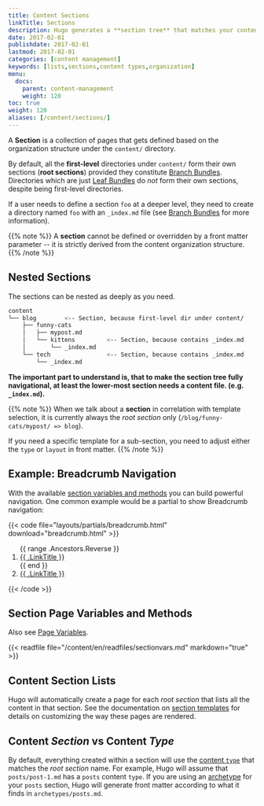 ```yaml
---
title: Content Sections
linkTitle: Sections
description: Hugo generates a **section tree** that matches your content.
date: 2017-02-01
publishdate: 2017-02-01
lastmod: 2017-02-01
categories: [content management]
keywords: [lists,sections,content types,organization]
menu:
  docs:
    parent: content-management
    weight: 120
toc: true
weight: 120
aliases: [/content/sections/]
---
```


A **Section** is a collection of pages that gets defined based on the
organization structure under the `content/` directory.

By default, all the **first-level** directories under `content/` form their own
sections (**root sections**) provided they constitute [Branch Bundles][branch bundles].
Directories which are just [Leaf Bundles][leaf bundles] do *not* form
their own sections, despite being first-level directories.

If a user needs to define a section `foo` at a deeper level, they need to create
a directory named `foo` with an `_index.md` file (see [Branch Bundles][branch bundles]
for more information).


{{% note %}}
A **section** cannot be defined or overridden by a front matter parameter -- it
is strictly derived from the content organization structure.
{{% /note %}}

## Nested Sections

The sections can be nested as deeply as you need.

```bash
content
└── blog        <-- Section, because first-level dir under content/
    ├── funny-cats
    │   ├── mypost.md
    │   └── kittens         <-- Section, because contains _index.md
    │       └── _index.md
    └── tech                <-- Section, because contains _index.md
        └── _index.md
```

**The important part to understand is, that to make the section tree fully navigational, at least the lower-most section needs a content file. (e.g. `_index.md`).**

{{% note %}}
When we talk about a **section** in correlation with template selection, it is
currently always the *root section* only (`/blog/funny-cats/mypost/ => blog`).

If you need a specific template for a sub-section, you need to adjust either the `type` or `layout` in front matter.
{{% /note %}}

## Example: Breadcrumb Navigation

With the available [section variables and methods](#section-page-variables-and-methods) you can build powerful navigation. One common example would be a partial to show Breadcrumb navigation:

{{< code file="layouts/partials/breadcrumb.html" download="breadcrumb.html" >}}
<nav aria-label="breadcrumb">
  <ol>
    {{ range .Ancestors.Reverse }}
      <li>
        <a href="{{ .Permalink }}">{{ .LinkTitle }}</a>
      </li>
    {{ end }}
    <li class="active">
      <a aria-current="page" href="{{ .Permalink }}">{{ .LinkTitle }}</a>
    </li>
  </ol>
</nav>
{{< /code >}}

## Section Page Variables and Methods

Also see [Page Variables](/variables/page/).

{{< readfile file="/content/en/readfiles/sectionvars.md" markdown="true" >}}

## Content Section Lists

Hugo will automatically create a page for each *root section* that lists all the content in that section. See the documentation on [section templates] for details on customizing the way these pages are rendered.

## Content *Section* vs Content *Type*

By default, everything created within a section will use the [content `type`][content type] that matches the *root section* name. For example, Hugo will assume that `posts/post-1.md` has a `posts` content `type`. If you are using an [archetype] for your `posts` section, Hugo will generate front matter according to what it finds in `archetypes/posts.md`.

[archetype]: /content-management/archetypes/
[content type]: /content-management/types/
[directory structure]: /getting-started/directory-structure/
[section templates]: /templates/section-templates/
[leaf bundles]: /content-management/page-bundles/#leaf-bundles
[branch bundles]: /content-management/page-bundles/#branch-bundles
